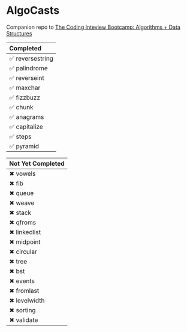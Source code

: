 # AlgoCasts

Companion repo to [The Coding Inteview Bootcamp: Algorithms + Data Structures](https://www.udemy.com/course/coding-interview-bootcamp-algorithms-and-data-structure/)

|Completed|
|:---|
|✅ reversestring
|✅ palindrome
|✅ reverseint
|✅ maxchar
|✅ fizzbuzz
|✅ chunk
|✅ anagrams
|✅ capitalize
|✅ steps
|✅ pyramid

|Not Yet Completed|
|:----|
|✖ vowels
|✖ fib
|✖ queue
|✖ weave
|✖ stack
|✖ qfroms
|✖ linkedlist
|✖ midpoint
|✖ circular
|✖ tree
|✖ bst
|✖ events
|✖ fromlast
|✖ levelwidth
|✖ sorting
|✖ validate
